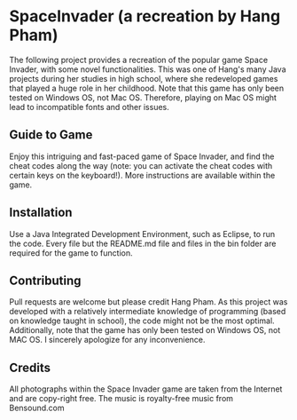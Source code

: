 # SpaceInvader (a recreation by Hang Pham)
The following project provides a recreation of the popular game Space Invader, with some novel functionalities. This was one of Hang's many Java projects during her studies in high school, where she redeveloped games that played a huge role in her childhood. Note that this game has only been tested on Windows OS, not Mac OS. Therefore, playing on Mac OS might lead to incompatible fonts and other issues.

## Guide to Game 
Enjoy this intriguing and fast-paced game of Space Invader, and find the cheat codes along the way (note: you can activate the cheat codes with certain keys on the keyboard!). More instructions are available within the game.

## Installation
Use a Java Integrated Development Environment, such as Eclipse, to run the code. Every file but the README.md file and files in the bin folder are required for the game to function. 


## Contributing
Pull requests are welcome but please credit Hang Pham. As this project was developed with a relatively intermediate knowledge of programming (based on knowledge taught in school), the code might not be the most optimal. Additionally, note that the game has only been tested on Windows OS, not MAC OS. I sincerely apologize for any inconvenience.


## Credits 
All photographs within the Space Invader game are taken from the Internet and are copy-right free. The music is royalty-free music from Bensound.com
